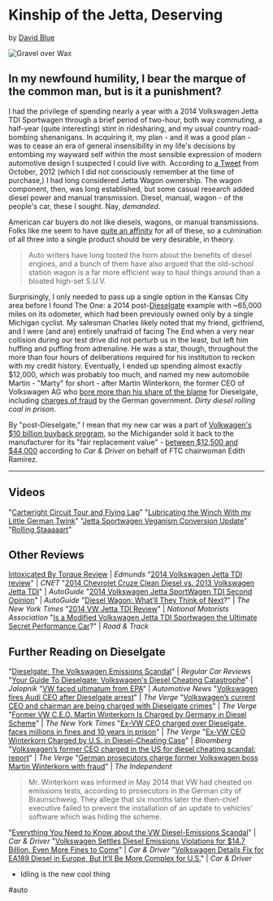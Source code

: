 # Kinship of the Jetta, Deserving
by [David Blue](http://twitter.com/neoyokel)

![Gravel over Wax](https://i.snap.as/C7m2jo0.jpeg)

## In my newfound humility, I bear the marque of the common man, but is it a punishment?

I had the privilege of  spending nearly a year with a 2014 Volkswagen Jetta TDI Sportwagen through a brief period of two-hour, both way commuting, a half-year (quite interesting) stint in ridesharing, and my usual country road-bombing shenanigans. In acquiring it, my plan - and it was a good plan - was to cease an era of general insensibility in my life's decisions by entombing my wayward self within the most sensible expression of modern automotive design I suspected I could live with. According to [a Tweet](https://twitter.com/NeoYokel/status/261163556073005056) from October, 2012 (which I did not consciously remember at the time of purchase,) I had long considered Jetta Wagon ownership. The wagon component, then, was long established, but some casual research added diesel power and manual transmission. Diesel, manual, wagon - of the people's car, these I sought. Nay, *demanded*.

American car buyers do not like diesels, wagons, or manual transmissions. Folks like me seem to have [quite an affinity](https://www.nytimes.com/2013/10/20/automobiles/autoreviews/diesel-wagon-whatll-they-think-of-next.html) for all of these, so a culmination of all three into a single product should be very desirable, in theory.


> Auto writers have long tooted the horn about the benefits of diesel engines, and a bunch of them have also argued that the old-school station wagon is a far more efficient way to haul things around than a bloated high-set S.U.V.

Surprisingly, I only needed to pass up a single option in the Kansas City area before I found The One: a 2014 post-[Dieselgate](https://youtu.be/SvokGhOaHGg) example with ~65,000 miles on its odometer, which had been previously owned only by a single Michigan cyclist. My salesman Charles likely noted that my friend, girlfriend, and I were (and are) entirely unafraid of facing The End when a very near collision during our test drive did not perturb us in the least, but left him huffing and puffing from adrenaline. He was a star, though, throughout the more than four hours of deliberations required for his institution to reckon with my credit history. Eventually, I ended up spending almost exactly $12,000, which was probably too much, and named my new automobile Martin - "Marty" for short - after Martin Winterkorn, the former CEO of Volkswagen AG who [bore more than his share of the blame](https://www.bloomberg.com/news/articles/2018-05-03/ex-vw-ceo-winterkorn-charged-by-u-s-in-diesel-cheating-case) for Dieselgate, including [charges of fraud](https://www.theverge.com/2019/4/16/18369528/vw-ceo-martin-winterkorn-dieselgate-germany-volkswagen-emissions-scandal) by the German government. *Dirty diesel rolling coal in prison*.

By "post-Dieselgate," I mean that my new car was a part of [Volkwagen's $10 billion buyback program](https://www.caranddriver.com/news/a15344947/whats-volkswagen-doing-with-all-those-repurchased-diesels/), so the Michigander sold it back to the manufacturer for its "fair replacement value" - [between $12,500 and $44,000](https://www.caranddriver.com/news/a15347930/volkswagen-settles-diesel-emissions-violations-for-14-7-billion-even-more-fines-to-come/) according to *Car & Driver* on behalf of FTC chairwoman Edith Ramirez. 

----------
## Videos

"[Cartwright Circuit Tour and Flying Lap](https://youtu.be/PVJJ8pcHegg)"
"[Lubricating the Winch With my Little German Twink](https://www.instagram.com/tv/BwBEetwlUEFQT4susL8CnUsFHATcD0zlFIP-wA0/)"
"[Jetta Sportwagen Veganism Conversion Update](https://www.instagram.com/tv/ByJ3-u4luhV65nfvVjZ94z00WOTjImro12LtXw0/)"
"[Rolling Staaaaart](https://www.facebook.com/AsphaltApostle/videos/10218812861450693)"

## Other Reviews

[Intoxicated By Torque Review](https://www.edmunds.com/volkswagen/jetta-sportwagen/2014/diesel/st-200485013/review/) | *Edmunds*
"[2014 Volkswagen Jetta TDI review](https://www.cnet.com/roadshow/reviews/2014-volkswagen-jetta-tdi-review/)" | *CNET*
"[2014 Chevrolet Cruze Clean Diesel vs. 2013 Volkswagen Jetta TDI](https://youtu.be/dH-FZyKTY3s)" | *AutoGuide*
"[2014 Volkswagen Jetta SportWagen TDI Second Opinion](https://www.autoguide.com/manufacturer/volkswagen/2014-volkswagen-jetta-sportwagen-tdi-second-opinion-3757.html)" | *AutoGuide*
"[Diesel Wagon: What’ll They Think of Next](https://www.nytimes.com/2013/10/20/automobiles/autoreviews/diesel-wagon-whatll-they-think-of-next.html)?" | *The New York Times*
"[2014 VW Jetta TDI Review](https://www.motorists.org/blog/2014-vw-jetta-tdi-review/)" | *National Motorists Association*
"[Is a Modified Volkswagen Jetta TDI Sportwagen the Ultimate Secret Performance Car](https://www.roadandtrack.com/car-culture/videos/a27420/what-its-like-to-drive-a-modified-jetta-tdi-sportwagen/)?" | *Road & Track*

## Further Reading on Dieselgate

"[Dieselgate: The Volkswagen Emissions Scandal](https://youtu.be/SvokGhOaHGg)" | *Regular Car Reviews*
"[Your Guide To Dieselgate: Volkswagen's Diesel Cheating Catastrophe](https://jalopnik.com/your-guide-to-dieselgate-volkswagens-diesel-cheating-c-1731857018)" | *Jalopnik*
"[VW faced ultimatum from EPA](https://www.autonews.com/article/20150920/OEM11/309219947/vw-faced-ultimatum-from-epa)" | *Automotive News*
"[Volkswagen fires Audi CEO after Dieselgate arrest](https://www.theverge.com/2018/10/2/17928314/audi-ceo-rupert-stadler-fired-volkswagen-dieselgate)" | *The Verge*
"[Volkswagen’s current CEO and chairman are being charged with Dieselgate crimes](https://www.theverge.com/2019/9/24/20881534/volkswagen-dieselgate-charged-crimes-herbert-diess-martin-winterkorn-investors-emissions)" | *The Verge*
"[Former VW C.E.O. Martin Winterkorn Is Charged by Germany in Diesel Scheme](https://www.nytimes.com/2019/04/15/business/winterkorn-volkswagen-emissions-scandal.html)" | *The New York Times*
"[Ex-VW CEO charged over Dieselgate, faces millions in fines and 10 years in prison](https://www.theverge.com/2019/4/16/18369528/vw-ceo-martin-winterkorn-dieselgate-germany-volkswagen-emissions-scandal)" | *The Verge*
"[Ex-VW CEO Winterkorn Charged by U.S. in Diesel-Cheating Case](https://www.bloomberg.com/news/articles/2018-05-03/ex-vw-ceo-winterkorn-charged-by-u-s-in-diesel-cheating-case)" | *Bloomberg*
"[Volkswagen’s former CEO charged in the US for diesel cheating scandal: report](https://www.theverge.com/2018/5/3/17316528/vw-diesel-cheating-ceo-winterkorn-charges)" | *The Verge*
"[German prosecutors charge former Volkswagen boss Martin Winterkorn with fraud](https://www.independent.co.uk/news/business/news/volkswagen-ceo-martin-winterkorn-fraud-charges-germany-a8870541.html)" | *The Independent*

> Mr. Winterkorn was informed in May 2014 that VW had cheated on emissions  tests, according to prosecutors in the German city of Braunschweig. They allege that six months later the then-chief executive failed to  prevent the installation of an update to vehicles’ software which was  hiding the scheme.

"[Everything You Need to Know about the VW Diesel-Emissions Scandal](https://www.caranddriver.com/news/a15339250/everything-you-need-to-know-about-the-vw-diesel-emissions-scandal/)" | *Car & Driver*
"[Volkswagen Settles Diesel Emissions Violations for $14.7 Billion, Even More Fines to Come](https://www.caranddriver.com/news/a15347930/volkswagen-settles-diesel-emissions-violations-for-14-7-billion-even-more-fines-to-come/)" | *Car & Driver*
"[Volkswagen Details Fix for EA189 Diesel in Europe, But It’ll Be More Complex for U.S.](https://www.caranddriver.com/news/a15351089/volkswagen-details-fix-for-ea189-diesel-in-europe-but-itll-be-more-complex-for-u-s/)" | *Car & Driver*

- Idling is the new cool thing

#auto


